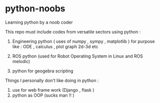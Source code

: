 # python-noobs
Learning python by a noob coder

This repo must include codes from versatile sectors using python :
 1. Engineering python ( uses of numpy , sympy , matplotlib )
  for purpose like : ODE , calculus , plot graph 2d-3d  etc
  
 2. ROS python (used for Robot Operating System in Linux and ROS melodic)
 
 3. python for geogebra scripting 
 
 Things I personally don't like doing in python :
 1. use for web frame work (Django , flask )
 2. python as OOP (sucks man !! ) 
